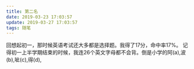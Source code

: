 ```yaml
---
title: 第二名
date: 2019-03-23 17:03:57
update: 2019-03-27 17:03:57
tags: 随笔
---
```


回想起初一，那时候英语考试还大多都是选择题。我得了17分，命中率17%。 记得初一上半学期结束的时候，我连26个英文字母都不会背。倒是小学的阿(a),波(b),呲(c),得(d),
